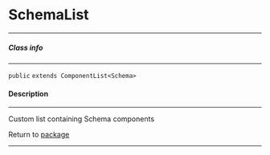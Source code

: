 # SchemaList
---

##### Class info
---

`public` `extends ComponentList<Schema>`

#### Description
---

Custom list containing Schema components

Return to [package](../Packages/website_list.md)

---
